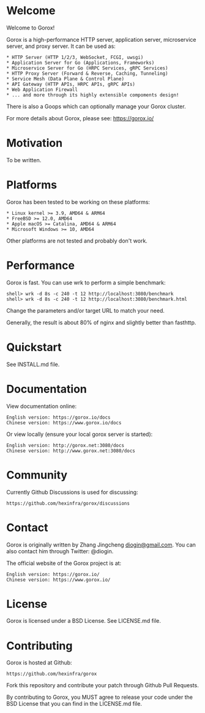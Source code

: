 Welcome
=======

  Welcome to Gorox!

  Gorox is a high-performance HTTP server, application server, microservice
  server, and proxy server. It can be used as:

    * HTTP Server (HTTP 1/2/3, WebSocket, FCGI, uwsgi)
    * Application Server for Go (Applications, Frameworks)
    * Microservice Server for Go (HRPC Services, gRPC Services)
    * HTTP Proxy Server (Forward & Reverse, Caching, Tunneling)
    * Service Mesh (Data Plane & Control Plane)
    * API Gateway (HTTP APIs, HRPC APIs, gRPC APIs)
    * Web Application Firewall
    * ... and more through its highly extensible compoments design!

  There is also a Goops which can optionally manage your Gorox cluster.

  For more details about Gorox, please see: https://gorox.io/


Motivation
==========

  To be written.


Platforms
=========

  Gorox has been tested to be working on these platforms:

    * Linux kernel >= 3.9, AMD64 & ARM64
    * FreeBSD >= 12.0, AMD64
    * Apple macOS >= Catalina, AMD64 & ARM64
    * Microsoft Windows >= 10, AMD64

  Other platforms are not tested and probably don't work.


Performance
===========

  Gorox is fast. You can use wrk to perform a simple benchmark:

    shell> wrk -d 8s -c 240 -t 12 http://localhost:3080/benchmark
    shell> wrk -d 8s -c 240 -t 12 http://localhost:3080/benchmark.html

  Change the parameters and/or target URL to match your need.

  Generally, the result is about 80% of nginx and slightly better than fasthttp.


Quickstart
==========

  See INSTALL.md file.


Documentation
=============

  View documentation online:

    English version: https://gorox.io/docs
    Chinese version: https://www.gorox.io/docs

  Or view locally (ensure your local gorox server is started):

    English version: http://gorox.net:3080/docs
    Chinese version: http://www.gorox.net:3080/docs


Community
=========

  Currently Github Discussions is used for discussing:

    https://github.com/hexinfra/gorox/discussions


Contact
=======

  Gorox is originally written by Zhang Jingcheng <diogin@gmail.com>.
  You can also contact him through Twitter: @diogin.

  The official website of the Gorox project is at:

    English version: https://gorox.io/
    Chinese version: https://www.gorox.io/


License
=======

  Gorox is licensed under a BSD License. See LICENSE.md file.


Contributing
============

  Gorox is hosted at Github:

    https://github.com/hexinfra/gorox

  Fork this repository and contribute your patch through Github Pull Requests.

  By contributing to Gorox, you MUST agree to release your code under the BSD
  License that you can find in the LICENSE.md file.

